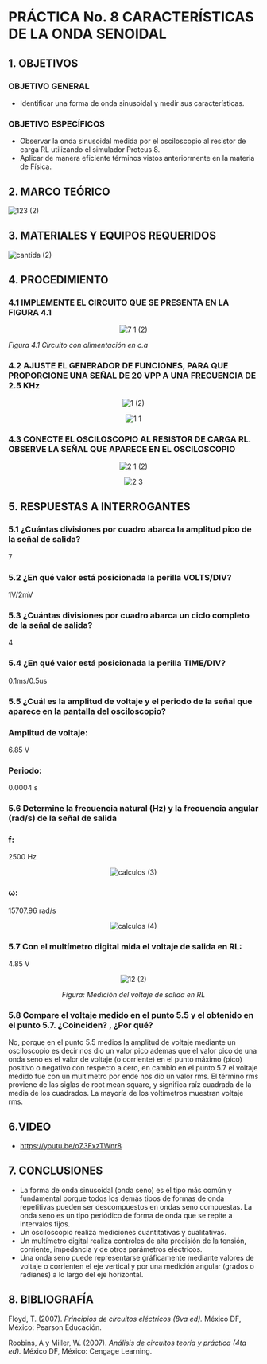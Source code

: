             
#  PRÁCTICA No. 8 CARACTERÍSTICAS DE LA ONDA SENOIDAL
## 1. OBJETIVOS
### OBJETIVO GENERAL
- Identificar una forma de onda sinusoidal y medir sus características.
### OBJETIVO ESPECÍFICOS
- Observar la onda sinusoidal medida por el osciloscopio al resistor de carga RL utilizando el simulador Proteus 8.
- Aplicar de manera eficiente términos vistos anteriormente en la materia de Física.
## 2. MARCO TEÓRICO
  
 ![123 (2)](https://user-images.githubusercontent.com/84431598/132149689-b0baf172-f147-4114-8f05-998b543d07bc.png)

## 3. MATERIALES Y EQUIPOS REQUERIDOS
  
  ![cantida (2)](https://user-images.githubusercontent.com/84431598/132148369-2383abb0-d9a5-4868-bc4a-d5809970aaea.png)

## 4. PROCEDIMIENTO
### 4.1  IMPLEMENTE EL CIRCUITO QUE SE PRESENTA EN LA FIGURA 4.1
<div align="center">
  
  ![7 1 (2)](https://user-images.githubusercontent.com/84431598/132148576-cdd86495-035c-47f1-bac4-f27a730e2358.png)

</div>

*Figura 4.1 Circuito con alimentación en c.a*

### 4.2 AJUSTE EL GENERADOR DE FUNCIONES, PARA QUE PROPORCIONE UNA SEÑAL DE 20 VPP A UNA FRECUENCIA DE 2.5 KHz

<div align="center">
  
![1 (2)](https://user-images.githubusercontent.com/84458025/132368663-2d3f0334-2090-49e3-a748-15b76296ce82.png)
  
![1 1](https://user-images.githubusercontent.com/84458025/132369443-0cc6dbe6-85b0-401b-804d-2d3929d97b08.png)
  
</div>

### 4.3 CONECTE EL OSCILOSCOPIO AL RESISTOR DE CARGA RL. OBSERVE LA SEÑAL QUE APARECE EN EL OSCILOSCOPIO

<div align="center">

![2 1 (2)](https://user-images.githubusercontent.com/84458025/132368846-a83f28a3-8488-49f8-9f0a-715593984da1.png)

![2 3](https://user-images.githubusercontent.com/84458025/132369179-b1239850-26f6-4bd5-aa6c-9c8a857ba609.png)

</div>

## 5. RESPUESTAS A INTERROGANTES
### 5.1 ¿Cuántas divisiones por cuadro abarca la amplitud pico de la señal de salida? 
7
### 5.2 ¿En qué valor está posicionada la perilla VOLTS/DIV?
1V/2mV
### 5.3 ¿Cuántas divisiones por cuadro abarca un ciclo completo de la señal de salida?
4
### 5.4 ¿En qué valor está posicionada la perilla TIME/DIV?
0.1ms/0.5us
### 5.5  ¿Cuál es la amplitud de voltaje y el periodo de la señal que aparece en la pantalla del osciloscopio?

### Amplitud de voltaje: 
6.85 V
### Periodo: 
0.0004 s
### 5.6 Determine la frecuencia natural (Hz) y la frecuencia angular (rad/s) de la señal de salida
### f:
2500 Hz

<div align="center">
  
![calculos (3)](https://user-images.githubusercontent.com/84458025/132372051-76e4b054-4fb6-432e-9d79-b3ea77800db4.png)
  
</div>

### ω:
15707.96 rad/s

<div align="center">
  
 ![calculos (4)](https://user-images.githubusercontent.com/84458025/132372195-c54061ef-b87b-4343-a4ad-454345494b3a.png)
 
</div>

### 5.7 Con el multímetro digital mida el voltaje de salida en RL:
4.85 V

<div align="center">

![12 (2)](https://user-images.githubusercontent.com/84458025/132369725-d5b6bb27-a19f-4c02-b6de-4b44f7d50d72.png)

  *Figura: Medición del voltaje de salida en RL*
  
</div>

### 5.8  Compare el voltaje medido en el punto 5.5 y el obtenido en el punto 5.7. ¿Coinciden? , ¿Por qué?
No, porque  en el punto 5.5 medios la amplitud de voltaje mediante un osciloscopio es decir nos dio un valor pico ademas que el valor pico de una onda seno es el valor de voltaje (o corriente) en el punto máximo (pico) positivo o negativo con respecto a cero, en cambio en el punto 5.7  el voltaje medido fue con un multimetro por ende nos dio un  valor rms.
El término rms proviene de las siglas de root mean square, y significa raíz cuadrada de la media de los cuadrados. La mayoría de los voltímetros muestran voltaje rms.
## 6.VIDEO
- https://youtu.be/oZ3FxzTWnr8
## 7. CONCLUSIONES
- La forma de onda sinusoidal (onda seno) es el tipo más común y fundamental porque todos los demás tipos de formas de onda repetitivas pueden ser descompuestos en ondas seno compuestas. La onda seno es un tipo periódico de forma de onda que se repite a intervalos fijos.
- Un osciloscopio realiza mediciones cuantitativas y cualitativas.
- Un multímetro digital realiza controles de alta precisión de la tensión, corriente, impedancia y de otros parámetros eléctricos.
- Una onda seno puede representarse gráficamente mediante valores de voltaje o corrienten el eje vertical y por una medición angular (grados o radianes) a lo largo del eje horizontal.
## 8. BIBLIOGRAFÍA
Floyd, T. (2007). *Principios de circuitos eléctricos (8va ed).* México DF, México: Pearson Educación.

Roobins, A y Miller, W. (2007). *Análisis de circuitos teoría y práctica (4ta ed).* México DF, México: Cengage Learning.
